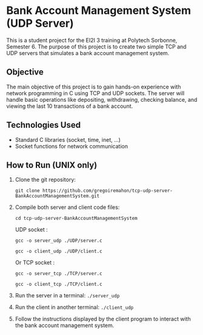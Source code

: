 # Bank Account Management System (UDP Server)

This is a student project for the EI2I 3 training at Polytech Sorbonne, Semester 6. The purpose of this project is to create two simple TCP and UDP servers that simulates a bank account management system.

## Objective

The main objective of this project is to gain hands-on experience with network programming in C using TCP and UDP sockets. The server will handle basic operations like depositing, withdrawing, checking balance, and viewing the last 10 transactions of a bank account.

## Technologies Used

- Standard C libraries (socket, time, inet, ...)
- Socket functions for network communication

## How to Run (UNIX only)

1. Clone the git repository:

    `git clone https://github.com/gregoiremahon/tcp-udp-server-BankAccountManagementSystem.git`

2. Compile both server and client code files:

    `cd tcp-udp-server-BankAccountManagementSystem`
    
    UDP socket :

    `gcc -o server_udp ./UDP/server.c`

    `gcc -o client_udp ./UDP/client.c`

    Or TCP socket : 

    `gcc -o server_tcp ./TCP/server.c`

    `gcc -o client_tcp ./TCP/client.c`
    

3. Run the server in a terminal:
    `./server_udp`


4. Run the client in another terminal:
    `./client_udp`

5. Follow the instructions displayed by the client program to interact with the bank account management system.
